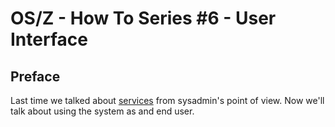 OS/Z - How To Series #6 - User Interface
========================================

Preface
-------

Last time we talked about [services](https://github.com/bztsrc/osz/blob/master/docs/howto6-services.md) from sysadmin's point of view.
Now we'll talk about using the system as and end user.
